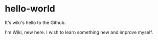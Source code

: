 # hello-world
It's wiki's hello to the Github.

I'm Wiki, new here. I wish to learn something new and improve myself.
